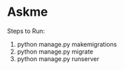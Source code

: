 # Askme

Steps to Run:

1. python manage.py makemigrations
2. python manage.py migrate
3. python manage.py runserver 